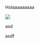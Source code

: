 Holaaaaaaaaa


  



![](file:///C:/Users/aleja/AppData/Local/Temp/lu1126893dw.tmp/lu1126893e1_tmp_792d7030.gif) 



asd

  

  

  

asdf